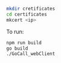 ```bash
mkdir cretificates
cd certificates
mkcert <ip>
```

To run:
```bash
npm run build
go build
./GoCall_webClient
```